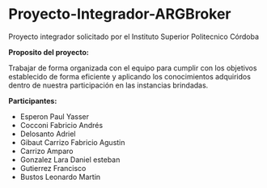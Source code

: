 # Proyecto-Integrador-ARGBroker

Proyecto integrador solicitado por el Instituto Superior Politecnico  Córdoba

**Proposito del proyecto:**

Trabajar de forma organizada con el equipo para cumplir con los objetivos establecido de forma eficiente y aplicando los conocimientos adquiridos dentro de nuestra participación en las instancias brindadas. 

**Participantes:**


- Esperon Paul Yasser 
- Cocconi Fabricio Andrés 
- Delosanto Adriel 
- Gibaut Carrizo Fabricio Agustin 
- Carrizo Amparo 
- Gonzalez Lara Daniel esteban 
- Gutierrez Francisco 
- Bustos Leonardo Martin 






